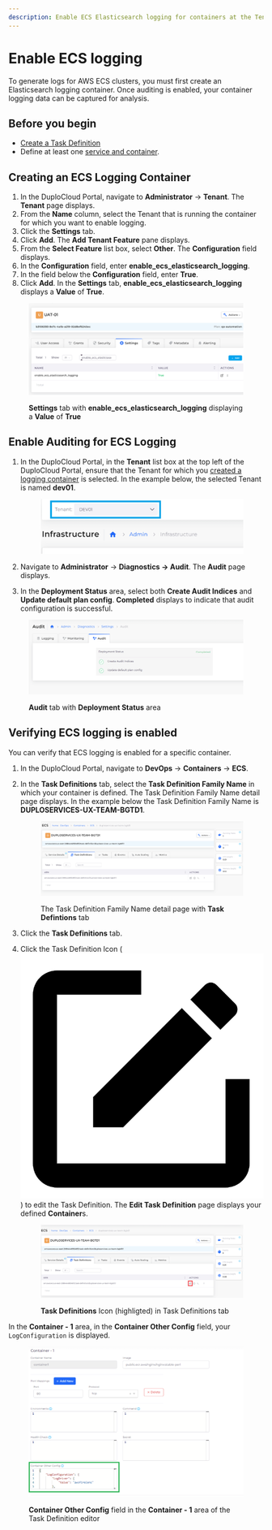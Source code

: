 ```yaml
---
description: Enable ECS Elasticsearch logging for containers at the Tenant level
---
```


# Enable ECS logging

To generate logs for AWS ECS clusters, you must first create an Elasticsearch logging container. Once auditing is enabled, your container logging data can be captured for analysis.

## Before you begin

* [Create a Task Definition](../../../aws-services/containers/#7-toc-title)
* Define at least one [service and container](../../../aws-services/containers/).

## Creating an ECS Logging Container

1. In the DuploCloud Portal, navigate to **Administrator** -> **Tenant**. The **Tenant** page displays.
2. From the **Name** column, select the Tenant that is running the container for which you want to enable logging.
3. Click the **Settings** tab.
4. Click **Add**. The **Add Tenant Feature** pane displays.
5. From the **Select Feature** list box, select **Other**. The **Configuration** field displays.
6. In the **Configuration** field, enter **enable\_ecs\_elasticsearch\_logging**.&#x20;
7. In the field below the **Configuration** field, enter **True**.
8. Click **Add**. In the **Settings** tab, **enable\_ecs\_elasticsearch\_logging** displays a **Value** of **True**.&#x20;

<figure><img src="../../../../.gitbook/assets/AWS_ECS_Logging_1.png" alt=""><figcaption><p><strong>Settings</strong> tab with <strong>enable_ecs_elasticsearch_logging</strong> displaying a <strong>Value</strong> of <strong>True</strong></p></figcaption></figure>

## Enable Auditing for ECS Logging

1.  In the DuploCloud Portal, in the **Tenant** list box at the top left of the DuploCloud Portal, ensure that the Tenant for which you [created a logging container](enable-ecs-logging.md#creating-an-ecs-logging-container) is selected. In the example below, the selected Tenant is named **dev01**.

    <figure><img src="../../../../.gitbook/assets/tenant_dev01 (3) (1).png" alt=""><figcaption></figcaption></figure>
2. Navigate to **Administrator** -> **Diagnostics -> Audit**. The **Audit** page displays.
3. In the **Deployment Status** area, select both **Create Audit Indices** and **Update default plan config**. **Completed** displays to indicate that audit configuration is successful.

<figure><img src="../../../../.gitbook/assets/AWS_ECS_Logging_2.png" alt=""><figcaption><p><strong>Audit</strong> tab with <strong>Deployment Status</strong> area</p></figcaption></figure>

## Verifying ECS logging is enabled&#x20;

You can verify that ECS logging is enabled for a specific container.

1. In the DuploCloud Portal, navigate to **DevOps** -> **Containers** -> **ECS**.
2.  In the **Task Definitions** tab, select the **Task Definition Family Name** in which your container is defined. The Task Definition Family Name detail page displays. In the example below the Task Definition Family Name is **DUPLOSERVICES-UX-TEAM-BGTD1**.

    <figure><img src="../../../../.gitbook/assets/AWS_ECS_Logging_6.png" alt=""><figcaption><p>The Task Definition Family Name detail page with <strong>Task Defintions</strong> tab</p></figcaption></figure>
3. Click the **Task Definitions** tab.
4.  Click the Task Definition Icon ( <img src="../../../../.gitbook/assets/square_edit_icon (2).png" alt="" data-size="line"> ) to edit the Task Definition. The **Edit Task Definition** page displays your defined **Container**s.

    <figure><img src="../../../../.gitbook/assets/AWS_ECS_Logging_5.png" alt=""><figcaption><p><strong>Task Definitions</strong> Icon (highligted) in Task Definitions tab</p></figcaption></figure>

In the **Container - 1** area, in the **Container Other Config** field, your `LogConfiguration` is displayed.

<figure><img src="../../../../.gitbook/assets/AWS_ECS_Logging_3 (1).png" alt=""><figcaption><p><strong>Container Other Config</strong> field in the <strong>Container - 1</strong> area of the Task Definition editor</p></figcaption></figure>
